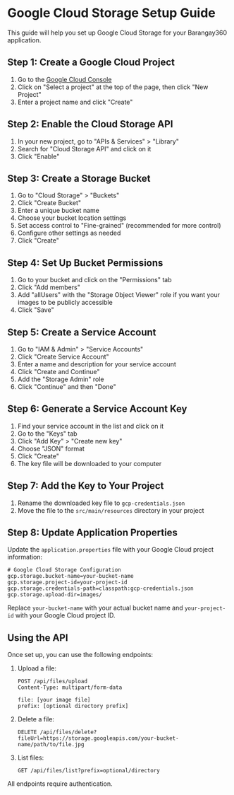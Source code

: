 # Google Cloud Storage Setup Guide

This guide will help you set up Google Cloud Storage for your Barangay360 application.

## Step 1: Create a Google Cloud Project

1. Go to the [Google Cloud Console](https://console.cloud.google.com/)
2. Click on "Select a project" at the top of the page, then click "New Project"
3. Enter a project name and click "Create"

## Step 2: Enable the Cloud Storage API

1. In your new project, go to "APIs & Services" > "Library"
2. Search for "Cloud Storage API" and click on it
3. Click "Enable"

## Step 3: Create a Storage Bucket

1. Go to "Cloud Storage" > "Buckets"
2. Click "Create Bucket"
3. Enter a unique bucket name
4. Choose your bucket location settings
5. Set access control to "Fine-grained" (recommended for more control)
6. Configure other settings as needed
7. Click "Create"

## Step 4: Set Up Bucket Permissions

1. Go to your bucket and click on the "Permissions" tab
2. Click "Add members"
3. Add "allUsers" with the "Storage Object Viewer" role if you want your images to be publicly accessible
4. Click "Save"

## Step 5: Create a Service Account

1. Go to "IAM & Admin" > "Service Accounts"
2. Click "Create Service Account"
3. Enter a name and description for your service account
4. Click "Create and Continue"
5. Add the "Storage Admin" role
6. Click "Continue" and then "Done"

## Step 6: Generate a Service Account Key

1. Find your service account in the list and click on it
2. Go to the "Keys" tab
3. Click "Add Key" > "Create new key"
4. Choose "JSON" format
5. Click "Create"
6. The key file will be downloaded to your computer

## Step 7: Add the Key to Your Project

1. Rename the downloaded key file to `gcp-credentials.json`
2. Move the file to the `src/main/resources` directory in your project

## Step 8: Update Application Properties

Update the `application.properties` file with your Google Cloud project information:

```properties
# Google Cloud Storage Configuration
gcp.storage.bucket-name=your-bucket-name
gcp.storage.project-id=your-project-id
gcp.storage.credentials-path=classpath:gcp-credentials.json
gcp.storage.upload-dir=images/
```

Replace `your-bucket-name` with your actual bucket name and `your-project-id` with your Google Cloud project ID.

## Using the API

Once set up, you can use the following endpoints:

1. Upload a file:
   ```
   POST /api/files/upload
   Content-Type: multipart/form-data
   
   file: [your image file]
   prefix: [optional directory prefix]
   ```

2. Delete a file:
   ```
   DELETE /api/files/delete?fileUrl=https://storage.googleapis.com/your-bucket-name/path/to/file.jpg
   ```

3. List files:
   ```
   GET /api/files/list?prefix=optional/directory
   ```

All endpoints require authentication. 